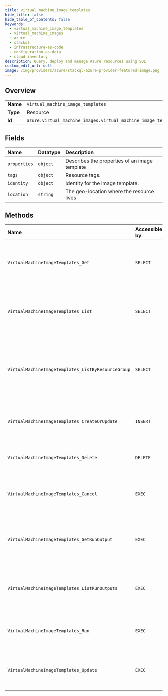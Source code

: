 ```yaml
---
title: virtual_machine_image_templates
hide_title: false
hide_table_of_contents: false
keywords:
  - virtual_machine_image_templates
  - virtual_machine_images
  - azure    
  - stackql
  - infrastructure-as-code
  - configuration-as-data
  - cloud inventory
description: Query, deploy and manage Azure resources using SQL
custom_edit_url: null
image: /img/providers/azure/stackql-azure-provider-featured-image.png
---
```

  
    

## Overview
<table><tbody>
<tr><td><b>Name</b></td><td><code>virtual_machine_image_templates</code></td></tr>
<tr><td><b>Type</b></td><td>Resource</td></tr>
<tr><td><b>Id</b></td><td><code>azure.virtual_machine_images.virtual_machine_image_templates</code></td></tr>
</tbody></table>

## Fields
| Name | Datatype | Description |
|:-----|:---------|:------------|
| `properties` | `object` | Describes the properties of an image template |
| `tags` | `object` | Resource tags. |
| `identity` | `object` | Identity for the image template. |
| `location` | `string` | The geo-location where the resource lives |
## Methods
| Name | Accessible by | Required Params | Description |
|:-----|:--------------|:----------------|:------------|
| `VirtualMachineImageTemplates_Get` | `SELECT` | `imageTemplateName, resourceGroupName, subscriptionId` | Get information about a virtual machine image template |
| `VirtualMachineImageTemplates_List` | `SELECT` | `subscriptionId` | Gets information about the VM image templates associated with the subscription. |
| `VirtualMachineImageTemplates_ListByResourceGroup` | `SELECT` | `resourceGroupName, subscriptionId` | Gets information about the VM image templates associated with the specified resource group. |
| `VirtualMachineImageTemplates_CreateOrUpdate` | `INSERT` | `imageTemplateName, resourceGroupName, subscriptionId, data__identity` | Create or update a virtual machine image template |
| `VirtualMachineImageTemplates_Delete` | `DELETE` | `imageTemplateName, resourceGroupName, subscriptionId` | Delete a virtual machine image template |
| `VirtualMachineImageTemplates_Cancel` | `EXEC` | `imageTemplateName, resourceGroupName, subscriptionId` | Cancel the long running image build based on the image template |
| `VirtualMachineImageTemplates_GetRunOutput` | `EXEC` | `imageTemplateName, resourceGroupName, runOutputName, subscriptionId` | Get the specified run output for the specified image template resource |
| `VirtualMachineImageTemplates_ListRunOutputs` | `EXEC` | `imageTemplateName, resourceGroupName, subscriptionId` | List all run outputs for the specified Image Template resource |
| `VirtualMachineImageTemplates_Run` | `EXEC` | `imageTemplateName, resourceGroupName, subscriptionId` | Create artifacts from a existing image template |
| `VirtualMachineImageTemplates_Update` | `EXEC` | `imageTemplateName, resourceGroupName, subscriptionId` | Update the tags for this Virtual Machine Image Template |
